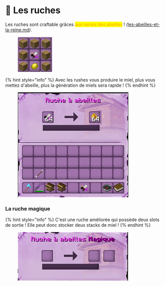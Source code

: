 # 🍯 Les ruches

Les ruches sont craftable grâces <mark style="color:orange;">aux reines des abeilles</mark> ! _(_[les-abeilles-et-la-reine.md](les-abeilles-et-la-reine.md "mention")_)._

<figure><img src="../../.gitbook/assets/image (93).png" alt=""><figcaption></figcaption></figure>

{% hint style="info" %}
Avec les rushes vous produire le miel, plus vous mettez d'abeille, plus la génération de miels sera rapide !&#x20;
{% endhint %}

<figure><img src="../../.gitbook/assets/image (50).png" alt=""><figcaption></figcaption></figure>

### La ruche magique&#x20;

{% hint style="info" %}
C'est une ruche améliorée qui possède deux slots de sortie ! Elle peut donc stocker deux stacks de miel !
{% endhint %}

<figure><img src="../../.gitbook/assets/image (49).png" alt=""><figcaption></figcaption></figure>
